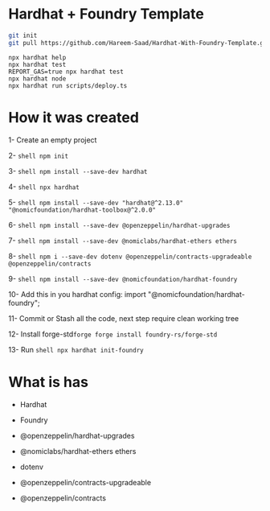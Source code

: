 # Hardhat + Foundry Template

```bash
git init
git pull https://github.com/Hareem-Saad/Hardhat-With-Foundry-Template.git
```

```shell
npx hardhat help
npx hardhat test
REPORT_GAS=true npx hardhat test
npx hardhat node
npx hardhat run scripts/deploy.ts
```

# How it was created
1- Create an empty project

2- ```shell npm init ```

3- ```shell npm install --save-dev hardhat ```

4- ```shell npx hardhat ```

5- ```shell npm install --save-dev "hardhat@^2.13.0" "@nomicfoundation/hardhat-toolbox@^2.0.0"```

6- ```shell npm install --save-dev @openzeppelin/hardhat-upgrades ```

7- ```shell npm install --save-dev @nomiclabs/hardhat-ethers ethers ```

8- ```shell npm i --save-dev dotenv @openzeppelin/contracts-upgradeable @openzeppelin/contracts ```

9- ```shell npm install --save-dev @nomicfoundation/hardhat-foundry ```

10- Add this in you hardhat config: import "@nomicfoundation/hardhat-foundry";

11- Commit or Stash all the code, next step require clean working tree

12- Install forge-std```forge forge install foundry-rs/forge-std```

13- Run ```shell npx hardhat init-foundry```

# What is has

- Hardhat

- Foundry

- @openzeppelin/hardhat-upgrades

- @nomiclabs/hardhat-ethers ethers

- dotenv

- @openzeppelin/contracts-upgradeable

- @openzeppelin/contracts
